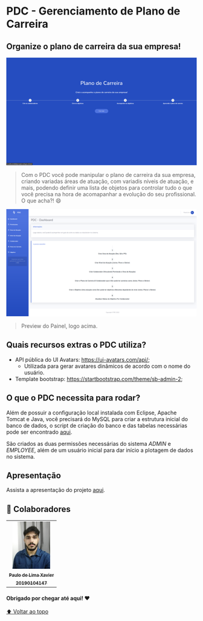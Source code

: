 # PDC - Gerenciamento de Plano de Carreira

## Organize o plano de carreira da sua empresa!

<img src="assets-readme/welcome.png" alt="Welcome Page ">

> Com o PDC você pode manipular o plano de carreira da sua empresa, criando variadas áreas de atuação, com variadis níveis de atuação, e mais, podendo definir uma lista de objetos para controlar tudo o que você precisa na hora de acomapanhar a evolução do seu profissional. O que acha?! 😄

<img src="assets-readme/dashboard.png" alt="Painel Administrativo">

> Preview do Painel, logo acima.

## Quais recursos extras o PDC utiliza?

- API pública do UI Avatars: https://ui-avatars.com/api/;
  - Utilizada para gerar avatares dinâmicos de acordo com o nome do usuário.
- Template bootstrap: https://startbootstrap.com/theme/sb-admin-2;

## O que o PDC necessita para rodar?

Além de possuir a configuração local instalada com Eclipse, Apache Tomcat e Java, você precisará do MySQL para criar a estrutura inicial do banco de dados, o script de criação do banco e das tabelas necessárias pode ser encontrado [aqui](script-mysql/script-mysql.sql).

São criados as duas permissões necessárias do sistema *ADMIN* e *EMPLOYEE*, além de um usuário inicial para dar início a plotagem de dados no sistema.

## Apresentação

Assista a apresentação do projeto [aqui](https://drive.google.com/file/d/1rWj0ccKKaFSVImfkhZLsuv6ZgEZgthIP/view?usp=sharing).

## 🤝 Colaboradores

<table>
  <tr>
    <td align="center">
      <a href="#">
        <img src="assets-readme/me.jpg" width="100px;" alt="Foto do Iuri Silva no GitHub"/><br>
        <sub>
          <b>Paulo de Lima Xavier </b>
        </sub>
        <br>
        <sub>
          <b>20190104147</b>
        </sub>
      </a>
    </td>
  </tr>
</table>

#### Obrigado por chegar até aqui! ❤️ <br>

[⬆ Voltar ao topo](#YouSong)<br>